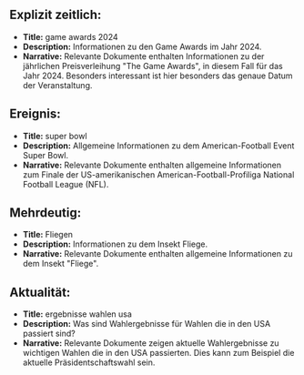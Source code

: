 ## Explizit zeitlich:
* **Title:**
game awards 2024
* **Description:**
Informationen zu den Game Awards im Jahr 2024.
* **Narrative:**
Relevante Dokumente enthalten Informationen zu der jährlichen Preisverleihung "The Game Awards", in diesem Fall für das Jahr 2024.
Besonders interessant ist hier besonders das genaue Datum der Veranstaltung.

## Ereignis:
* **Title:**
super bowl
* **Description:**
Allgemeine Informationen zu dem American-Football Event Super Bowl.
* **Narrative:**
Relevante Dokumente enthalten allgemeine Informationen zum Finale der US-amerikanischen American-Football-Profiliga National Football League (NFL).

## Mehrdeutig:
* **Title:**
Fliegen
* **Description:**
Informationen zu dem Insekt Fliege.
* **Narrative:**
Relevante Dokumente enthalten allgemeine Informationen zu dem Insekt "Fliege".


## Aktualität:
* **Title:**
ergebnisse wahlen usa
* **Description:**
Was sind Wahlergebnisse für Wahlen die in den USA passiert sind?
* **Narrative:**
Relevante Dokumente zeigen aktuelle Wahlergebnisse zu wichtigen Wahlen die in den USA passierten.
Dies kann zum Beispiel die aktuelle Präsidentschaftswahl sein.
